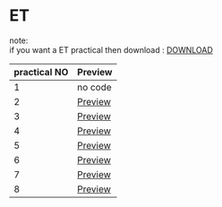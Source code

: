# ET

note:<br>
if you want a ET practical then download : [DOWNLOAD](https://github.com/marlin-spike/ET/raw/main/null.pdf)





| practical NO | Preview  | 
|----------|----------|
| 1   | no code |
| 2   | [Preview](https://github.com/marlin-spike/ET/raw/main/2.py)   | 
| 3   | [Preview](https://github.com/marlin-spike/ET/raw/main/3.py)   |
| 4  | [Preview](https://github.com/marlin-spike/ET/raw/main/4.py)  |
| 5  | [Preview](https://github.com/marlin-spike/ET/raw/main/5.py)  | 
| 6  |[Preview](https://github.com/marlin-spike/ET/raw/main/6.py)  | 
| 7  | [Preview](https://github.com/marlin-spike/ET/raw/main/7.py)  | 
| 8 | [Preview](https://github.com/marlin-spike/ET/raw/main/8.py)  |


